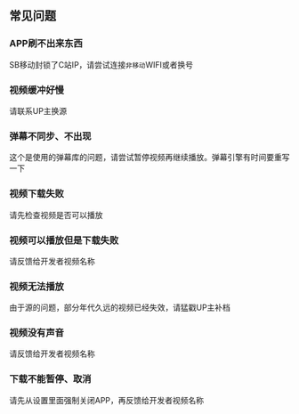## 常见问题

### APP刷不出来东西
SB移动封锁了C站IP，请尝试连接`非移动`WIFI或者换号

### 视频缓冲好慢
请联系UP主换源

### 弹幕不同步、不出现
这个是使用的弹幕库的问题，请尝试暂停视频再继续播放。弹幕引擎有时间要重写一下

### 视频下载失败
请先检查视频是否可以播放

### 视频可以播放但是下载失败
请反馈给开发者视频名称

### 视频无法播放
由于源的问题，部分年代久远的视频已经失效，请猛戳UP主补档

### 视频没有声音
请反馈给开发者视频名称

### 下载不能暂停、取消
请先从设置里面强制关闭APP，再反馈给开发者视频名称

